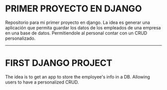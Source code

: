# PRIMER PROYECTO EN DJANGO

Repositorio para mi primer proyecto en django. 
La idea es generar una aplicación que permita guardar los datos de los empleados de una empresa en una base de datos.
Permitiendole al personal contar con un CRUD personalizado.

---------------------------------------
# FIRST DJANGO PROJECT

The idea is to get an app to store the employee's info in a DB. Allowing users to have a personalized CRUD. 
